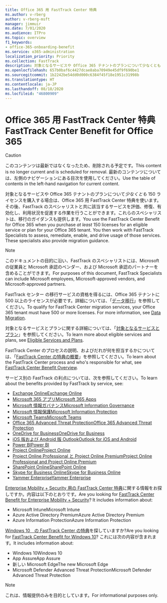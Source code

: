 ```yaml
---
title: Office 365 用 FastTrack Center 特典
ms.author: v-rberg
author: v-rberg-msft
manager: jimmuir
ms.date: 7/01/2020
ms.audience: ITPro
ms.topic: overview
f1_keywords:
- office-365-onboarding-benefit
ms.service: o365-administration
localization_priority: Priority
ms.collection: FastTrack
description: 対象となるサービスや Office 365 テナントのプランについて少なくとも 150 ライセンスを購入する場合は、Office 365 用 FastTrack Center 特典を使います。その後、FastTrack のスペシャリストと共に該当するサービスを評価、修復、有効化し、利用状況を促進する作業を行うことができます。これらのスペシャリストは、移行のガイダンスも提供します。
ms.openlocfilehash: 657b0baf6c4427dcae8aba70949e45df9f690be1
ms.sourcegitcommit: 1b2242be54dd0d000c6384f45f18e1951c31998b
ms.translationtype: HT
ms.contentlocale: ja-JP
ms.lasthandoff: 08/18/2020
ms.locfileid: "46800909"
---
```

# <a name="fasttrack-center-benefit-for-office-365"></a><span data-ttu-id="dcbbe-105">Office 365 用 FastTrack Center 特典</span><span class="sxs-lookup"><span data-stu-id="dcbbe-105">FastTrack Center Benefit for Office 365</span></span>

> [!CAUTION]
> <span data-ttu-id="dcbbe-106">このコンテンツは最新ではなくなったため、削除される予定です。</span><span class="sxs-lookup"><span data-stu-id="dcbbe-106">This content is no longer current and is scheduled for removal.</span></span> <span data-ttu-id="dcbbe-107">最新のコンテンツについては、左側のナビゲーションにある目次を使用してください。</span><span class="sxs-lookup"><span data-stu-id="dcbbe-107">Use the table of contents in the left-hand navigation for current content.</span></span>

<span data-ttu-id="dcbbe-p103">対象となるサービスや Office 365 テナントのプランについて*少なくとも* 150 ライセンスを購入する場合は、Office 365 用 FastTrack Center 特典を使います。その後、FastTrack のスペシャリストと共に該当するサービスを評価、修復、有効化し、利用状況を促進する作業を行うことができます。これらのスペシャリストは、移行のガイダンスも提供します。</span><span class="sxs-lookup"><span data-stu-id="dcbbe-p103">You use the FastTrack Center Benefit for Office 365 when you purchase  *at least*  150 licenses for an eligible service or plan for your Office 365 tenant. You then work with FastTrack Specialists to assess, remediate, enable, and drive usage of those services. These specialists also provide migration guidance.</span></span> 
  
> [!NOTE]
> <span data-ttu-id="dcbbe-111">このドキュメントの目的に沿い、FastTrack のスペシャリストには、Microsoft の従業員と Microsoft 承認のベンダー、および Microsoft 承認のパートナーを含めることができます。</span><span class="sxs-lookup"><span data-stu-id="dcbbe-111">For purposes of this document, FastTrack Specialists can include Microsoft employees, Microsoft-approved vendors, and Microsoft-approved partners.</span></span> 
  
<span data-ttu-id="dcbbe-p104">FastTrack センター の移行サービスの資格を得るには、Office 365 テナントに 500 以上のライセンスが必要です。詳細については、「[データ移行](O365-data-migration.md)」を参照してください。</span><span class="sxs-lookup"><span data-stu-id="dcbbe-p104">To qualify for FastTrack Center migration services, your Office 365 tenant must have 500 or more licenses. For more information, see [Data Migration](O365-data-migration.md).</span></span>
  
<span data-ttu-id="dcbbe-114">対象となるサービスとプランに関する詳細については、「[対象となるサービスとプラン](M365-eligible-services-and-plans.md)」を参照してください。</span><span class="sxs-lookup"><span data-stu-id="dcbbe-114">To learn more about eligible services and plans, see [Eligible Services and Plans](M365-eligible-services-and-plans.md).</span></span>
  
<span data-ttu-id="dcbbe-115">FastTrack Center のプロセスの説明、およびだれが何を担当するかについては、「[FastTrack Center の特典の概要](O365-fasttrack-benefit-overview.md)」を参照してください。</span><span class="sxs-lookup"><span data-stu-id="dcbbe-115">To learn about the FastTrack Center process and who's responsible for what, see [FastTrack Center Benefit Overview](O365-fasttrack-benefit-overview.md).</span></span>

<span data-ttu-id="dcbbe-116">サービス別の FastTrack の利点については、次を参照してください。</span><span class="sxs-lookup"><span data-stu-id="dcbbe-116">To learn about the benefits provided by FastTrack by service, see:</span></span>

- [<span data-ttu-id="dcbbe-117">Exchange Online</span><span class="sxs-lookup"><span data-stu-id="dcbbe-117">Exchange Online</span></span>](O365-fasttrack-responsibilities.md#exchange-online)
- [<span data-ttu-id="dcbbe-118">Microsoft 365 アプリ</span><span class="sxs-lookup"><span data-stu-id="dcbbe-118">Microsoft 365 Apps</span></span>](O365-fasttrack-responsibilities.md#microsoft-365-apps)
- [<span data-ttu-id="dcbbe-119">Microsoft 情報ガバナンス</span><span class="sxs-lookup"><span data-stu-id="dcbbe-119">Microsoft Information Governance</span></span>](O365-fasttrack-responsibilities.md#microsoft-information-governance)
- [<span data-ttu-id="dcbbe-120">Microsoft 情報保護</span><span class="sxs-lookup"><span data-stu-id="dcbbe-120">Microsoft Information Protection</span></span>](O365-fasttrack-responsibilities.md#microsoft-information-protection)
- [<span data-ttu-id="dcbbe-121">Microsoft Teams</span><span class="sxs-lookup"><span data-stu-id="dcbbe-121">Microsoft Teams</span></span>](O365-fasttrack-responsibilities.md#microsoft-teams)
- [<span data-ttu-id="dcbbe-122">Office 365 Advanced Threat Protection</span><span class="sxs-lookup"><span data-stu-id="dcbbe-122">Office 365 Advanced Threat Protection</span></span>](O365-fasttrack-responsibilities.md#office-365-advanced-threat-protection)
- [<span data-ttu-id="dcbbe-123">OneDrive for Business</span><span class="sxs-lookup"><span data-stu-id="dcbbe-123">OneDrive for Business</span></span>](O365-fasttrack-responsibilities.md#onedrive-for-business)
- [<span data-ttu-id="dcbbe-124">iOS 版および Android 版 Outlook</span><span class="sxs-lookup"><span data-stu-id="dcbbe-124">Outlook for iOS and Android</span></span>](O365-fasttrack-responsibilities.md#outlook-for-ios-and-android)
- [<span data-ttu-id="dcbbe-125">Power BI</span><span class="sxs-lookup"><span data-stu-id="dcbbe-125">Power BI</span></span>](O365-fasttrack-responsibilities.md#power-bi)
- [<span data-ttu-id="dcbbe-126">Project Online</span><span class="sxs-lookup"><span data-stu-id="dcbbe-126">Project Online</span></span>](O365-fasttrack-responsibilities.md#project-online)
- [<span data-ttu-id="dcbbe-127">Project Online Professional と Project Online Premium</span><span class="sxs-lookup"><span data-stu-id="dcbbe-127">Project Online Professional and Project Online Premium</span></span>](O365-fasttrack-responsibilities.md#project-online-professional-and-project-online-premium)
- [<span data-ttu-id="dcbbe-128">SharePoint Online</span><span class="sxs-lookup"><span data-stu-id="dcbbe-128">SharePoint Online</span></span>](O365-fasttrack-responsibilities.md#sharepoint-online)
- [<span data-ttu-id="dcbbe-129">Skype for Business Online</span><span class="sxs-lookup"><span data-stu-id="dcbbe-129">Skype for Business Online</span></span>](O365-fasttrack-responsibilities.md#skype-for-business-online)
- [<span data-ttu-id="dcbbe-130">Yammer Enterprise</span><span class="sxs-lookup"><span data-stu-id="dcbbe-130">Yammer Enterprise</span></span>](O365-fasttrack-responsibilities.md#yammer-enterprise)
  
<span data-ttu-id="dcbbe-p105">[Enterprise Mobility + Security 用の FastTrack Center 特典](EMS-fasttrack-benefit-for-EMS.md)に関する情報をお探しですか。内容は以下のとおりです。</span><span class="sxs-lookup"><span data-stu-id="dcbbe-p105">Are you looking for [FastTrack Center Benefit for Enterprise Mobility + Security](EMS-fasttrack-benefit-for-EMS.md)? It includes information about:</span></span>
  
- <span data-ttu-id="dcbbe-133">Microsoft Intune</span><span class="sxs-lookup"><span data-stu-id="dcbbe-133">Microsoft Intune</span></span>
- <span data-ttu-id="dcbbe-134">Azure Active Directory Premium</span><span class="sxs-lookup"><span data-stu-id="dcbbe-134">Azure Active Directory Premium</span></span> 
- <span data-ttu-id="dcbbe-135">Azure Information Protection</span><span class="sxs-lookup"><span data-stu-id="dcbbe-135">Azure Information Protection</span></span>

<span data-ttu-id="dcbbe-136">[Windows 10　の FastTrack Center の特典](Win-10-fasttrack-benefit-for-Windows-10.md)を探していますか?</span><span class="sxs-lookup"><span data-stu-id="dcbbe-136">Are you looking for [FastTrack Center Benefit for Windows 10](Win-10-fasttrack-benefit-for-Windows-10.md)?</span></span> <span data-ttu-id="dcbbe-137">これには次の内容が含まれます。</span><span class="sxs-lookup"><span data-stu-id="dcbbe-137">It includes information about:</span></span>

- <span data-ttu-id="dcbbe-138">Windows 10</span><span class="sxs-lookup"><span data-stu-id="dcbbe-138">Windows 10</span></span>
- <span data-ttu-id="dcbbe-139">App Assure</span><span class="sxs-lookup"><span data-stu-id="dcbbe-139">App Assure</span></span>
- <span data-ttu-id="dcbbe-140">新しい Microsoft Edge</span><span class="sxs-lookup"><span data-stu-id="dcbbe-140">The new Microsoft Edge</span></span>
- <span data-ttu-id="dcbbe-141">Microsoft Defender Advanced Threat Protection</span><span class="sxs-lookup"><span data-stu-id="dcbbe-141">Microsoft Defender Advanced Threat Protection</span></span>
    
> [!NOTE]
> <span data-ttu-id="dcbbe-142">これは、情報提供のみを目的としています。</span><span class="sxs-lookup"><span data-stu-id="dcbbe-142">For informational purposes only.</span></span> 

